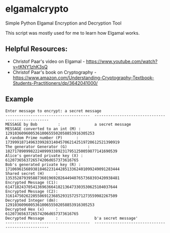 # elgamalcrypto
Simple Python Elgamal Encryption and Decryption Tool

This script was mostly used for me to learn how Elgamal works.

## Helpful Resources:
- Christof Paar's video on Elgamal - https://www.youtube.com/watch?v=tKNY1zhK3sQ
- Christof Paar's book on Cryptography - https://www.amazon.com/Understanding-Cryptography-Textbook-Students-Practitioners/dp/3642041000/


## Example

```
Enter message to encrypt: a secret message
-------------------------------------  --------------------------------------------------
MESSAGE by Bob         :               a secret message
MESSAGE converted to an int (M) :      129103609600536100655502058853916305253
A random Prime number (P)      :       17399918714963399283140457062142519720612521390919
The generator Generator (G)         :  1827178909982224099933892317951250059877141690539
Alice's genrated private key (X) :     6120736563726574206d657373616765
Bob's generated private key (R) :      17106961568938184622314428513362401099249091283444
Shared secret (H)     :                13535287939588736019692026449407657368393420938481
Encrypted Message (C1):                6147182437054136963664182136473303530625104037644
Encrypted Message (C2):                3161475026220550691236852931572571273559982267509
Decrypted Integer (dm):                129103609600536100655502058853916305253
Decrypted Hex (x)     :                6120736563726574206d657373616765
Decrypted Message     :                b'a secret message'
-------------------------------------  --------------------------------------------------
```


